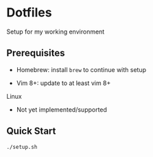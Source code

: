 # Dotfiles

Setup for my working environment


## Prerequisites

- Homebrew: install `brew` to continue with setup

- Vim 8+: update to at least vim 8+


Linux

- Not yet implemented/supported


## Quick Start

```bash
./setup.sh
```

